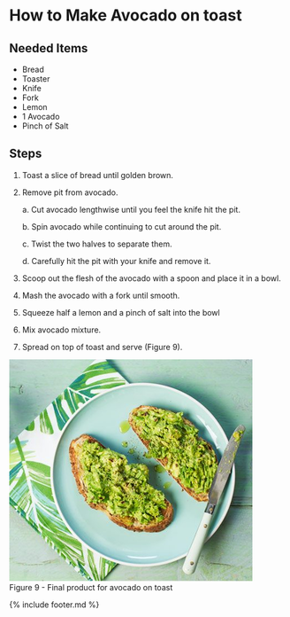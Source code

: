 # How to Make Avocado on toast

## Needed Items

- Bread
- Toaster
- Knife
- Fork
- Lemon
- 1 Avocado
- Pinch of Salt

## Steps

1. Toast a slice of bread until golden brown.
2. Remove pit from avocado.

    a.  Cut avocado lengthwise until you feel the knife hit the pit.

    b.  Spin avocado while continuing to cut around the pit.

    c.  Twist the two halves to separate them.

    d.  Carefully hit the pit with your knife and remove it.

3. Scoop out the flesh of the avocado with a spoon and place it in a bowl.
4. Mash the avocado with a fork until smooth.
5. Squeeze half a lemon and a pinch of salt into the bowl
6. Mix avocado mixture.
7. Spread on top of toast and serve (Figure 9).

![Avocado on Toast](images/media/image9.png)  
Figure 9 - Final product for avocado on toast

{% include footer.md %}
